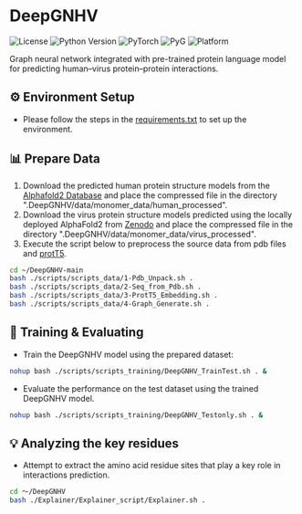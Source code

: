 # DeepGNHV
![License](https://img.shields.io/badge/license-MIT-blue.svg)
![Python Version](https://img.shields.io/badge/python-3.9%2B-blue.svg)
![PyTorch](https://img.shields.io/badge/pytorch-2.0.0-blue.svg)
![PyG](https://img.shields.io/badge/pyg-2.3.0-blue.svg)
![Platform](https://img.shields.io/badge/platform-linux-blue.svg)

Graph neural network integrated with pre-trained protein language model for predicting human–virus protein–protein interactions.

## ⚙️ Environment Setup
- Please follow the steps in the [requirements.txt](https://github.com/bioboy0415/DeepGNHV/blob/master/requirements.txt) to set up the environment.


## 📊 Prepare Data
1. Download the predicted human protein structure models from the [Alphafold2 Database](https://ftp.ebi.ac.uk/pub/databases/alphafold/latest/UP000005640_9606_HUMAN_v4.tar) and place the compressed file in the directory ".DeepGNHV/data/monomer_data/human_processed".
2. Download the virus protein structure models predicted using the locally deployed AlphaFold2 from [Zenodo](https://zenodo.org/records/15180938) and place the compressed file in the directory ".DeepGNHV/data/monomer_data/virus_processed".
3. Execute the script below to preprocess the source data from pdb files and [protT5](https://github.com/agemagician/ProtTrans).

```bash
cd ~/DeepGNHV-main
bash ./scripts/scripts_data/1-Pdb_Unpack.sh .
bash ./scripts/scripts_data/2-Seq_from_Pdb.sh .
bash ./scripts/scripts_data/3-ProtT5_Embedding.sh .
bash ./scripts/scripts_data/4-Graph_Generate.sh .
```

## 🚀 Training & Evaluating
- Train the DeepGNHV model using the prepared dataset:
```bash
nohup bash ./scripts/scripts_training/DeepGNHV_TrainTest.sh . &
```
- Evaluate the performance on the test dataset using the trained DeepGNHV model.
```bash
nohup bash ./scripts/scripts_training/DeepGNHV_Testonly.sh . &
```

## 💡 Analyzing the key residues
- Attempt to extract the amino acid residue sites that play a key role in interactions prediction.
```bash
cd ～/DeepGNHV
bash ./Explainer/Explainer_script/Explainer.sh .
```